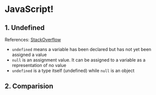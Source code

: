 # JavaScript!

## 1. Undefined

References: [StackOverflow](https://stackoverflow.com/questions/5076944/what-is-the-difference-between-null-and-undefined-in-javascript)

- `undefined` means a variable has been declared but has not yet been assigned a value
- `null` is an assignment value. It can be assigned to a variable as a representation of no value
- `undefined` is a type itself (undefined) while `null` is an object

## 2. Comparision